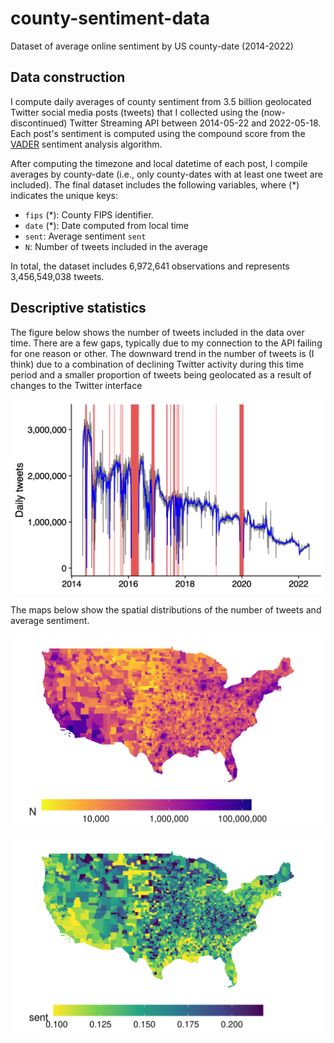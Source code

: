 # county-sentiment-data
Dataset of average online sentiment by US county-date (2014-2022)

## Data construction

I compute daily averages of county sentiment from 3.5 billion geolocated Twitter social media posts (tweets) that I collected using the (now-discontinued) Twitter Streaming API between 2014-05-22 and 2022-05-18. Each post's sentiment is computed using the compound score from the [VADER](https://github.com/vaderSentiment/vaderSentiment) sentiment analysis algorithm. 

After computing the timezone and local datetime of each post, I compile averages by county-date (i.e., only county-dates with at least one tweet are included). The final dataset includes the following variables, where (*) indicates the unique keys:

- `fips` (*): County FIPS identifier.
- `date` (*): Date computed from local time
- `sent`: Average sentiment `sent`
- `N`: Number of tweets included in the average

In total, the dataset includes 6,972,641 observations and represents 3,456,549,038 tweets.

##  Descriptive statistics

The figure below shows the number of tweets included in the data over time. There are a few gaps, typically due to my connection to the API failing for one reason or other. The downward trend in the number of tweets is (I think) due to a combination of declining Twitter activity during this time period and a smaller proportion of tweets being geolocated as a result of changes to the Twitter interface

![Number of geolocated tweets over time](img/tweets-ts.png)

The maps below show the spatial distributions of the number of tweets and average sentiment.

![Number of tweets by county](img/tweets-map.png)

![Average sentiment by county](img/sent-map.png)
